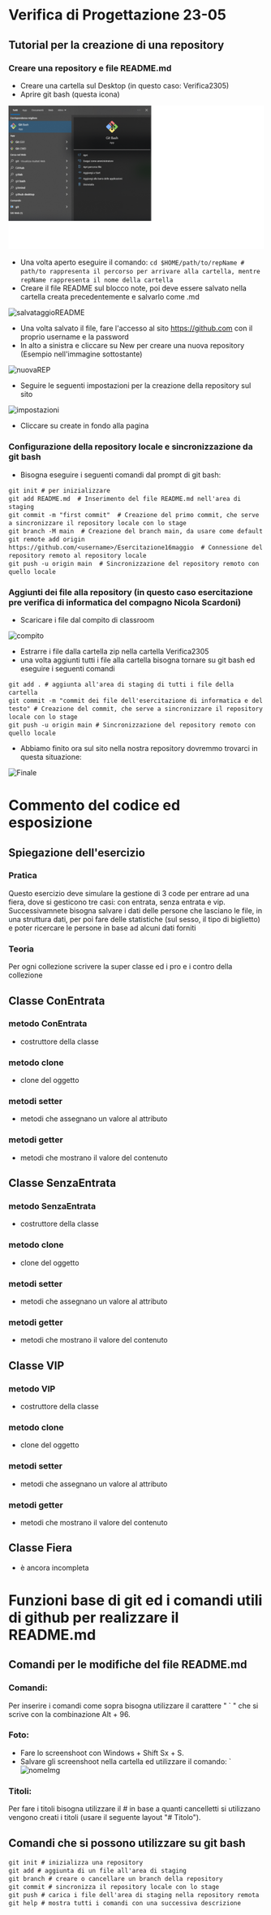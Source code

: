 # Verifica di Progettazione 23-05
## Tutorial per la creazione di una repository
### Creare una repository e file README.md
 - Creare una cartella sul Desktop (in questo caso: Verifica2305)
 - Aprire git bash (questa icona)

![gitBash](gitBash.png)

 - Una volta aperto eseguire il comando:
```cd $HOME/path/to/repName # path/to rappresenta il percorso per arrivare alla cartella, mentre repName rappresenta il nome della cartella```
 - Creare il file README sul blocco note, poi deve essere salvato nella cartella creata precedentemente e salvarlo come .md

![salvataggioREADME](salvataggioREADME.png)

 - Una volta salvato il file, fare l'accesso al sito https://github.com con il proprio username e la password
 - In alto a sinistra e cliccare su New per creare una nuova repository (Esempio nell'immagine sottostante)

![nuovaREP](nuovaRep.png)

 - Seguire le seguenti impostazioni per la creazione della repository sul sito

![impostazioni](impostazioni.png)

 - Cliccare su create in fondo alla pagina

### Configurazione della repository locale e sincronizzazione da git bash
 - Bisogna eseguire i seguenti comandi dal prompt di git bash:

```
git init # per inizializzare
git add README.md  # Inserimento del file README.md nell'area di staging
git commit -m "first commit"  # Creazione del primo commit, che serve a sincronizzare il repository locale con lo stage
git branch -M main  # Creazione del branch main, da usare come default
git remote add origin https://github.com/<username>/Esercitazione16maggio  # Connessione del repository remoto al repository locale
git push -u origin main  # Sincronizzazione del repository remoto con quello locale
```

### Aggiunti dei file alla repository (in questo caso esercitazione pre verifica di informatica del compagno Nicola Scardoni)
 - Scaricare i file dal compito di classroom

![compito](compito.png)

 - Estrarre i file dalla cartella zip nella cartella Verifica2305
 - una volta aggiunti tutti i file alla cartella bisogna tornare su git bash ed eseguire i seguenti comandi

```
git add . # aggiunta all'area di staging di tutti i file della cartella
git commit -m "commit dei file dell'esercitazione di informatica e del testo" # Creazione del commit, che serve a sincronizzare il repository locale con lo stage
git push -u origin main # Sincronizzazione del repository remoto con quello locale
```
 - Abbiamo finito ora sul sito nella nostra repository dovremmo trovarci in questa situazione:

![Finale](Finale.png)

# Commento del codice ed esposizione

## Spiegazione dell'esercizio
### Pratica
Questo esercizio deve simulare la gestione di 3 code per entrare ad una fiera, dove si gesticono tre casi: con entrata, senza entrata e vip.
Successivamnete bisogna salvare i dati delle persone che lasciano le file, in una struttura dati, per poi fare delle statistiche (sul sesso, il tipo di biglietto) e poter ricercare le persone in base ad alcuni dati forniti

### Teoria
Per ogni collezione scrivere la super classe ed i pro e i contro della collezione

## Classe ConEntrata
### metodo ConEntrata
 - costruttore della classe
### metodo clone
 - clone del oggetto
### metodi setter
 - metodi che assegnano un valore al attributo
### metodi getter
 - metodi che mostrano il valore del contenuto

## Classe SenzaEntrata
### metodo SenzaEntrata
 - costruttore della classe
### metodo clone
 - clone del oggetto
### metodi setter
 - metodi che assegnano un valore al attributo
### metodi getter
 - metodi che mostrano il valore del contenuto

## Classe VIP
### metodo VIP
 - costruttore della classe
### metodo clone
 - clone del oggetto
### metodi setter
 - metodi che assegnano un valore al attributo
### metodi getter
 - metodi che mostrano il valore del contenuto

## Classe Fiera
 - è ancora incompleta

# Funzioni base di git ed i comandi utili di github per realizzare il README.md
## Comandi per le modifiche del file README.md

### Comandi:
Per inserire i comandi come sopra bisogna utilizzare il carattere " ` " che si scrive con la combinazione Alt + 96.
### Foto:
 - Fare lo screenshoot con Windows + Shift Sx + S.
 - Salvare gli screenshoot nella cartella ed utilizzare il comando: `![nomeImg](nomeImg.png)
### Titoli:
 Per fare i titoli bisogna utilizzare il # in base a quanti cancelletti si utilizzano vengono creati i titoli (usare il seguente layout "# Titolo").

## Comandi che si possono utilizzare su git bash
```
git init # inizializza una repository
git add # aggiunta di un file all'area di staging
git branch # creare o cancellare un branch della repository
git commit # sincronizza il repository locale con lo stage
git push # carica i file dell'area di staging nella repository remota
git help # mostra tutti i comandi con una successiva descrizione
```
